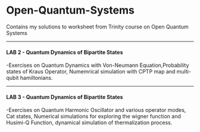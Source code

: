 # Open-Quantum-Systems
Contains my solutions to worksheet  from Trinity course on Open Quantum Systems
********
#### LAB 2 - Quantum Dynamics of Bipartite States 
-Exercises on Quantum Dynamics with Von-Neumann Equation,Probability states of Kraus Operator, Numemrical simulation with CPTP map and multi-qubit hamiltonians.
*******
#### LAB 3 - Quantum Dynamics of Bipartite States 
-Exercises on Quantum Harmonic Oscillator and various operator modes, Cat states, Numerical simulations for exploring the wigner function and Husimi-Q Function, dynamical simulation of thermalization process. 

